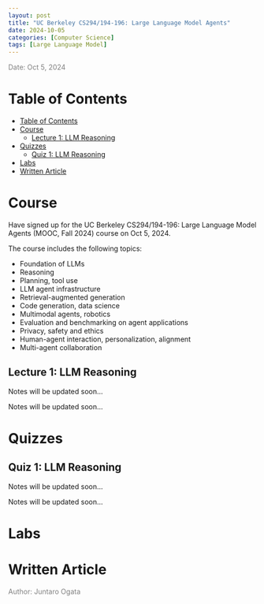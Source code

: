 ```yaml
---
layout: post
title: "UC Berkeley CS294/194-196: Large Language Model Agents"
date: 2024-10-05
categories: [Computer Science]
tags: [Large Language Model]
---
```


<span style="color: gray;">Date: Oct 5, 2024</span>

# Table of Contents

- [Table of Contents](#table-of-contents)
- [Course](#course)
  - [Lecture 1: LLM Reasoning](#lecture-1-llm-reasoning)
- [Quizzes](#quizzes)
  - [Quiz 1: LLM Reasoning](#quiz-1-llm-reasoning)
- [Labs](#labs)
- [Written Article](#written-article)

<a name="course"></a>
# Course

Have signed up for the UC Berkeley CS294/194-196: Large Language Model Agents (MOOC, Fall 2024) course on Oct 5, 2024.

The course includes the following topics:

- Foundation of LLMs
- Reasoning
- Planning, tool use
- LLM agent infrastructure
- Retrieval-augmented generation
- Code generation, data science
- Multimodal agents, robotics
- Evaluation and benchmarking on agent applications
- Privacy, safety and ethics
- Human-agent interaction, personalization, alignment
- Multi-agent collaboration

<a name="lecture-1-llm-reasoning"></a>
## Lecture 1: LLM Reasoning

Notes will be updated soon...

Notes will be updated soon...

<a name="quizzes"></a>
# Quizzes

<a name="quiz-1-llm-reasoning"></a>
## Quiz 1: LLM Reasoning

Notes will be updated soon...

Notes will be updated soon...

<a name="labs"></a>
# Labs

<a name="written-article"></a>
# Written Article

<span style="color: gray;">Author: Juntaro Ogata</span>